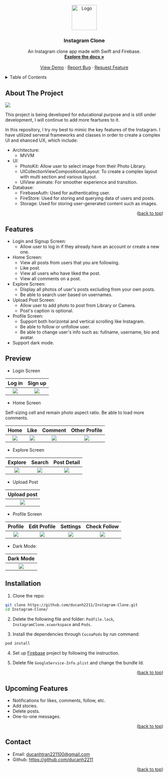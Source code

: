<!-- PROJECT LOGO -->
<br />
<div align="center">
  <a href="https://github.com/othneildrew/Best-README-Template">
    <img src="images/instagram-logo.png" alt="Logo" width="80" height="80">
  </a>

  <h3 align="center">Instagram Clone</h3>

  <p align="center">
    An Instagram clone app made with Swift and Firebase.
    <br />
    <a href="https://github.com/othneildrew/Best-README-Template"><strong>Explore the docs »</strong></a>
    <br />
    <br />
    <a href="https://github.com/othneildrew/Best-README-Template">View Demo</a>
    ·
    <a href="https://github.com/othneildrew/Best-README-Template/issues">Report Bug</a>
    ·
    <a href="https://github.com/othneildrew/Best-README-Template/issues">Request Feature</a>
  </p>
</div>

<!-- TABLE OF CONTENTS -->
<details>
  <summary>Table of Contents</summary>
  <ol>
    <li>
      <a href="#about-the-project">About The Project</a>
    </li>
    <li>
      <a href="#features">Features</a>
    </li>
    <li><a href="#preview">Preview</a></li>
    <li><a href="#installation">Installation</a></li>
    <li><a href="#upcoming features">Upcoming Features</a></li>
    <li><a href="#contact">Contact</a></li>
  </ol>
</details>

<!-- ABOUT THE PROJECT -->
## About The Project

![](images/about-project.png)

This project is being developed for educational purpose and is still under development, I will continue to add more feartures to it.  

In this repository, I try my best to mimic the key features of the Instagram. I have utilized serveral frameworks and classes in order to create a complex UI and ehanced UX, which include:

- Architecture: 
  - MVVM
- UI: 
  - PhotoKit: Allow user to select image from their Photo Library.
  - UICollectionViewCompositionalLayout: To create a complex layout with multi section and various layout.
  - UIView animate: For smoother experience and transition.
- Database:
  - FirebaseAuth: Used for authenticating user.
  - FireStore: Used for storing and querying data of users and posts.
  - Storage: Used for storing user-generated content such as images.


<p align="right">(<a href="#readme-top">back to top</a>)</p>

<!-- Features -->
## Features

- Login and Signup Screen: 
  - Allow user to log in if they already have an account or create a new one.
- Home Screen:
  - View all posts from users that you are following.
  - Like post.
  - View all users who have liked the post.
  - View all comments on a post.
- Explore Screen:
  - Display all photos of user's posts excluding from your own posts.
  - Be able to search user based on usernames.
- Upload Post Screen:
  - Allow user to add photo to post from Library or Camera.
  - Post's caption is optional.
- Profile Screen:
  - Support both horizontal and vertical scrolling like Instagram. 
  - Be able to follow or unfollow user.
  - Be able to change user's info such as: fullname, username, bio and avatar.
- Support dark mode.

## Preview

- Login Screen

| Log in                       | Sign up                       |
| :--------------------------: | :---------------------------: |
| ![](images/login-screen.gif) | ![](images/signup-screen.gif) |

- Home Screen

Self-sizing cell and remain photo aspect ratio.
Be able to load more comments.

| Home | Like | Comment | Other Profile |
| :---------: | :---------: | :------------: | :------------: |
| ![](images/home-screen.gif) | ![](images/home-like.gif) | ![](images/comments.gif) | ![](images/other-profile.gif) |

- Explore Screen

| Explore | Search | Post Detail |
| :--------: | :--------: | :--------: |
| ![](images/explore.gif) | ![](images/search.gif) | ![](images/post-detail.gif) |

- Upload Post 

| Upload post |
| :---------: |
| ![](images/upload-post.gif) |

- Profile Screen

| Profile | Edit Profile | Settings | Check Follow |
| :--------: | :--------: | :--------: | :--------: |
| ![](images/profile-main.gif) | ![](images/profile-edit.gif) | ![](images/profile-settings.gif) | ![](images/follow.gif) |

- Dark Mode:

| Dark Mode |
| :---------: |
| ![](images/dark-mode.gif) |

## Installation

1. Clone the repo:

```sh
git clone https://github.com/ducanh2211/Instagram-Clone.git
cd Instagram-Clone/
```

2. Delete the following file and folder: `Podfile.lock`, `InstagramClone.xcworkspace` and `Pods`.

3. Install the dependencies through `CocoaPods` by run command:

``` sh
pod install
```

4. Set up [Firebase](https://firebase.google.com) project by following the instruction.
 
5. Delete file `GoogleService-Info.plist` and change the bundle Id.

<p align="right">(<a href="#readme-top">back to top</a>)</p>

## Upcoming Features

- Notifications for likes, comments, follow, etc.
- Add stories.
- Delete posts.
- One-to-one messages.

<p align="right">(<a href="#readme-top">back to top</a>)</p>

## Contact

- Email: ducanhtran221100@gmail.com
- Github: https://github.com/ducanh2211

<p align="right">(<a href="#readme-top">back to top</a>)</p>